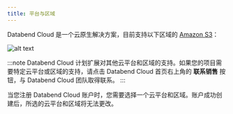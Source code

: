 ```yaml
---
title: 平台与区域
---
```


Databend Cloud 是一个云原生解决方案，目前支持以下区域的 [Amazon S3](https://aws.amazon.com/s3/)：

![alt text](/img/cloud/dc-platform-en.png)

:::note
Databend Cloud 计划扩展对其他云平台和区域的支持。如果您的项目需要特定云平台或区域的支持，请点击 Databend Cloud 首页右上角的 **联系销售** 按钮，与 Databend Cloud 团队取得联系。
:::

当您注册 Databend Cloud 账户时，您需要选择一个云平台和区域。账户成功创建后，所选的云平台和区域将无法更改。